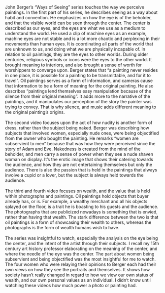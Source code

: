 John Berger’s “Ways of Seeing” series touches the way we perceive paintings. In the first part of his series, he describes seeing as a way about habit and convention. He emphasizes on how the eye is of the beholder, and that the visible world can be seen through the center. The center is described as our eyes, and the eyes are what we use as a medium to understand the world. He used a clip of machine eyes as an example, machine eyes are not stable and is a lot more chaotic and perplexing in their movements than human eyes. It is coordinating all parts of the world that are unknown to us, and doing what we are physically incapable of. In relation to oil paintings, they are the eyes to other worlds. During older centuries, religious symbols or icons were the eyes to the other world. It brought meaning to interiors, and also brought a sense of worth for worshippers to converge upon. Berger states that “a painting never resides in one place, it is possible for a painting to be transmittable, and for it to travel”. Oil paintings serves as a form of information, and cameras cause that information to be a form of meaning for the original painting. He also describes “paintings lend themselves easy manipulation because of the silence from their original meaning”. It adds more to the narrative of the paintings, and it manipulates our perception of the story the painter was trying to convey. That is why silence, and music adds different meaning to the original painting’s origins. 
<br></br>
The second video focuses upon the act of how nudity is another form of dress, rather than the subject being naked. Berger was describing how subjects that involved women, especially nude ones, were being objectified from the owner who bought the painting. He remarks “women are subservient to men” because that was how they were perceived since the story of Adam and Eve. Nakedness is created from the mind of the beholder, and men carry a sense of power when they see a nude shaven woman on display. It’s the erotic image that shows their catering towards the audience, and how they are not entertaining themselves but only the audience. There is also the passion that is held in the paintings that always involve a cupid or a lover, but the subject is always held towards the audience. 
<br></br>
The third and fourth video focuses on wealth, and the value that is held within photographs and paintings. Oil paintings hold objects that buyer already has, or is. For example, a wealthy merchant and all his objects splayed on the floor, is a trait he is boasting to his guests and the audience. The photographs that are publicized nowadays is something that is envied, rather than having that wealth. The stark difference between the two is that oil paintings is a form of showcasing their wealth to others, whereas the photographs is the form of wealth humans wish to have.
<br></br>
The series was insightful to watch, especially the analysis on the eye being the center, and the intent of the artist through their subjects. I recall my 15th century art history professor elaborating on the meaning of the center, and where the needle of the eye was the center. The part about women being subservient and being objectified was the most insightful for me to watch. The four women who were relaying their opinions to Berger each had their own views on how they see the portraits and themselves. It shows how society hasn’t really changed in regard to how we view our own status of wealth, and our own personal values as an individual. I didn’t know until watching these videos how much power a photo or painting had.  
